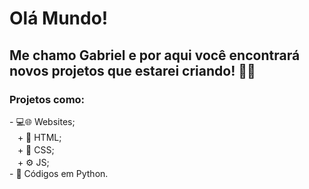 <h1>Olá Mundo!</h1>
<h2>Me chamo Gabriel e por aqui você encontrará novos projetos que estarei criando! ​👨‍💻​​​</h2>
<h3>Projetos como:</h3>
- 💻​🌐​ Websites; <br>
ㅤ+ 📄​​ HTML; <br>
ㅤ+ 🎨​​ CSS; <br>
ㅤ+ ⚙️​​ JS; <br>
- 🐍​ Códigos em Python. <br>
